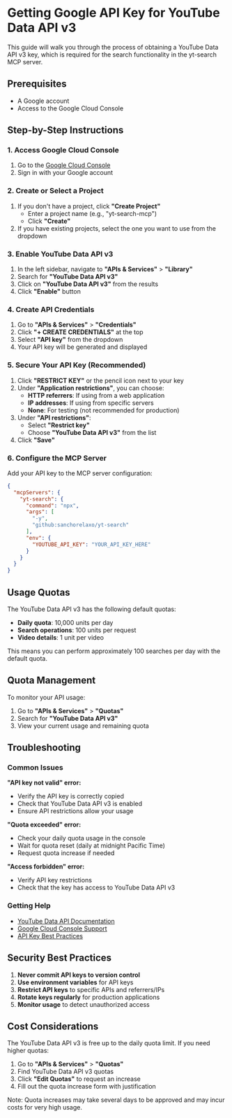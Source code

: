 # Getting Google API Key for YouTube Data API v3

This guide will walk you through the process of obtaining a YouTube Data API v3 key, which is required for the search functionality in the yt-search MCP server.

## Prerequisites

- A Google account
- Access to the Google Cloud Console

## Step-by-Step Instructions

### 1. Access Google Cloud Console

1. Go to the [Google Cloud Console](https://console.cloud.google.com/)
2. Sign in with your Google account

### 2. Create or Select a Project

1. If you don't have a project, click **"Create Project"**
   - Enter a project name (e.g., "yt-search-mcp")
   - Click **"Create"**
2. If you have existing projects, select the one you want to use from the dropdown

### 3. Enable YouTube Data API v3

1. In the left sidebar, navigate to **"APIs & Services"** > **"Library"**
2. Search for **"YouTube Data API v3"**
3. Click on **"YouTube Data API v3"** from the results
4. Click **"Enable"** button

### 4. Create API Credentials

1. Go to **"APIs & Services"** > **"Credentials"**
2. Click **"+ CREATE CREDENTIALS"** at the top
3. Select **"API key"** from the dropdown
4. Your API key will be generated and displayed

### 5. Secure Your API Key (Recommended)

1. Click **"RESTRICT KEY"** or the pencil icon next to your key
2. Under **"Application restrictions"**, you can choose:
   - **HTTP referrers**: If using from a web application
   - **IP addresses**: If using from specific servers
   - **None**: For testing (not recommended for production)
3. Under **"API restrictions"**:
   - Select **"Restrict key"**
   - Choose **"YouTube Data API v3"** from the list
4. Click **"Save"**

### 6. Configure the MCP Server

Add your API key to the MCP server configuration:

```json
{
  "mcpServers": {
    "yt-search": {
      "command": "npx",
      "args": [
        "-y",
        "github:sanchorelaxo/yt-search"
      ],
      "env": {
        "YOUTUBE_API_KEY": "YOUR_API_KEY_HERE"
      }
    }
  }
}
```

## Usage Quotas

The YouTube Data API v3 has the following default quotas:

- **Daily quota**: 10,000 units per day
- **Search operations**: 100 units per request
- **Video details**: 1 unit per video

This means you can perform approximately 100 searches per day with the default quota.

## Quota Management

To monitor your API usage:

1. Go to **"APIs & Services"** > **"Quotas"**
2. Search for **"YouTube Data API v3"**
3. View your current usage and remaining quota

## Troubleshooting

### Common Issues

**"API key not valid" error:**
- Verify the API key is correctly copied
- Check that YouTube Data API v3 is enabled
- Ensure API restrictions allow your usage

**"Quota exceeded" error:**
- Check your daily quota usage in the console
- Wait for quota reset (daily at midnight Pacific Time)
- Request quota increase if needed

**"Access forbidden" error:**
- Verify API key restrictions
- Check that the key has access to YouTube Data API v3

### Getting Help

- [YouTube Data API Documentation](https://developers.google.com/youtube/v3)
- [Google Cloud Console Support](https://cloud.google.com/support)
- [API Key Best Practices](https://cloud.google.com/docs/authentication/api-keys)

## Security Best Practices

1. **Never commit API keys to version control**
2. **Use environment variables** for API keys
3. **Restrict API keys** to specific APIs and referrers/IPs
4. **Rotate keys regularly** for production applications
5. **Monitor usage** to detect unauthorized access

## Cost Considerations

The YouTube Data API v3 is free up to the daily quota limit. If you need higher quotas:

1. Go to **"APIs & Services"** > **"Quotas"**
2. Find YouTube Data API v3 quotas
3. Click **"Edit Quotas"** to request an increase
4. Fill out the quota increase form with justification

Note: Quota increases may take several days to be approved and may incur costs for very high usage.
